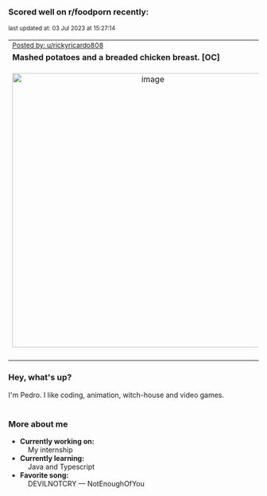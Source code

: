 ### Scored well on r/foodporn recently:

<p align="left"><sub>last updated at: 03 Jul 2023 at 15:27:14</sub></p>

|   |
| --- |
| <sub>[Posted by: u/rickyricardo808][source]</sub> |
| **Mashed potatoes and a breaded chicken breast. [OC]** | 
|<p align="center"> <img alt="image" src="https://i.redd.it/612ivxwe8l9b1.jpg" width="550" /> </p>|
|   |

### Hey, what's up?

I'm Pedro. I like coding, animation, witch-house and video games.<br><br>

### More about me
- **Currently working on:**  
&nbsp;&nbsp;&nbsp;&nbsp;My internship
- **Currently learning:**  
&nbsp;&nbsp;&nbsp;&nbsp;Java and Typescript
- **Favorite song:**  
&nbsp;&nbsp;&nbsp;&nbsp;DEVILNOTCRY — NotEnoughOfYou<br><br>

  



  
  
  
[linkedin]: https://linkedin.com/in/pedro-h-r-gomes-8a487b14a/
[gmail]: mailto:pilique11@gmail.com
[source]: https://reddit.com/r/FoodPorn/comments/14ou4s4/mashed_potatoes_and_a_breaded_chicken_breast_oc/
[redditAPI]: https://www.reddit.com/dev/api/